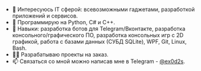 - 👀 Интересуюсь IT сферой: всевозможными гаджетами, разработкой приложений и сервисов.
- 🦾 Программирую на Python, C# и C++.
- 🎯 Навыки: разработка ботов для Telegram/Вконтакте, разработка консольного/графического ПО, разработка консольных игр с 2D графикой, работа с базами данных (СУБД SQLite), WPF, Git, Linux, Bash.
- 👨‍💻 Разрабатываю проекты на заказ.
- 📫 Связаться со мной можно написав мне в Telegram - [@ex0d2s](https://t.me/ex0d2s).
